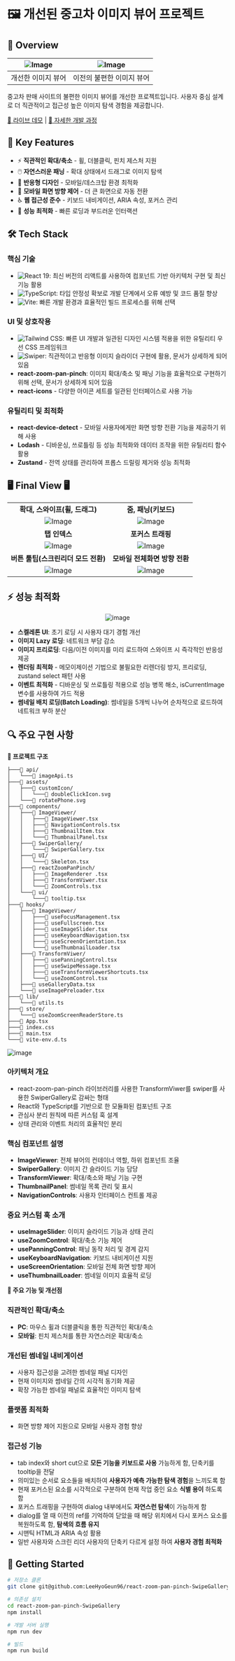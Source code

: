 
# 🖼 개선된 중고차 이미지 뷰어 프로젝트

## 📌 Overview
|![Image](https://github.com/user-attachments/assets/ccba103d-7f4a-4b08-b6f6-4a6c0429987b)|![Image](https://github.com/user-attachments/assets/e8f5b186-392b-4001-af2c-491318d754f2)|
|:---: |:---: |
| 개선한 이미지 뷰어| 이전의 불편한 이미지 뷰어 |

중고차 판매 사이트의 불편한 이미지 뷰어를 개선한 프로젝트입니다. 사용자 중심 설계로 더 직관적이고 접근성 높은 이미지 탐색 경험을 제공합니다.

[🔗 라이브 데모](https://image-viewer-one.vercel.app/) | [📝 자세한 개발 과정](https://lim-2.tistory.com/121)

## 🎯 Key Features

- ⚡️ **직관적인 확대/축소** - 휠, 더블클릭, 핀치 제스처 지원
- 🖱️ **자연스러운 패닝** - 확대 상태에서 드래그로 이미지 탐색
- 📱 **반응형 디자인** - 모바일/데스크탑 환경 최적화
- 🔄 **모바일 화면 방향 제어** - 더 큰 화면으로 자동 전환
- ♿️ **웹 접근성 준수** - 키보드 내비게이션, ARIA 속성, 포커스 관리
- 🚀 **성능 최적화** - 빠른 로딩과 부드러운 인터랙션

## 🛠 Tech Stack

### 핵심 기술
- ![React 19](https://img.shields.io/badge/React_19-61DAFB?style=flat-square&logo=react&logoColor=black): 최신 버전의 리액트를 사용하여 컴포넌트 기반 아키텍처 구현 및 최신 기능 활용
- ![TypeScript](https://img.shields.io/badge/TypeScript-3178C6?style=flat-square&logo=typescript&logoColor=white): 타입 안정성 확보로 개발 단계에서 오류 예방 및 코드 품질 향상
- ![Vite](https://img.shields.io/badge/Vite-646CFF?style=flat-square&logo=vite&logoColor=white): 빠른 개발 환경과 효율적인 빌드 프로세스를 위해 선택
### UI 및 상호작용
- ![Tailwind CSS](https://img.shields.io/badge/Tailwind_CSS_4-06B6D4?style=flat-square&logo=tailwindcss&logoColor=white): 빠른 UI 개발과 일관된 디자인 시스템 적용을 위한 유틸리티 우선 CSS 프레임워크
- ![Swiper](https://img.shields.io/badge/Swiper-6332F6?style=flat-square&logo=swiper&logoColor=white): 직관적이고 반응형 이미지 슬라이더 구현에 활용, 문서가 상세하게 되어 있음
- **react-zoom-pan-pinch**: 이미지 확대/축소 및 패닝 기능을 효율적으로 구현하기 위해 선택, 문서가 상세하게 되어 있음
- **react-icons** - 다양한 아이콘 세트를 일관된 인터페이스로 사용 가능
### 유틸리티 및 최적화

-   **react-device-detect** - 모바일 사용자에게만 화면 방향 전환 기능을 제공하기 위해 사용
-   **Lodash** - 디바운싱, 쓰로틀링 등 성능 최적화와 데이터 조작을 위한 유틸리티 함수 활용
-   **Zustand** - 전역 상태를 관리하여 프롭스 드릴링 제거와 성능 최적화

## 🖥️ Final View 🖥️
<div align="center">
 
|                                 |                                   |
| :-----------------------------: | :-------------------------------: |
|           **확대, 스와이프(휠, 드래그)**           |         **줌, 패닝(키보드)**          |
| ![Image](https://github.com/user-attachments/assets/89e984ef-8422-43fc-822c-4aeb2b8a3fc8) | ![Image](https://github.com/user-attachments/assets/1b37f318-658c-45ee-9ab2-944f2250e9fa) |
|          **탭 인덱스**          |           **포커스 트래핑**           |
| ![Image](https://github.com/user-attachments/assets/8d84e696-8b77-4a23-8d0d-0b2335db6740) | ![Image](https://github.com/user-attachments/assets/d4769d87-da86-42f3-b797-73e44a0dd259)|
|          **버튼 툴팁(스크린리더 모드 전환)**          |            **모바일 전체화면 방향 전환**             |
|![Image](https://github.com/user-attachments/assets/18607382-f4d1-4dd1-8d36-9220700e0227) | ![Image](https://github.com/user-attachments/assets/f276a46e-8343-4687-a1c5-147fddbfc473) |



</div>

## ⚡ 성능 최적화
<div align="center">

![image](https://github.com/user-attachments/assets/6177b0de-5b0f-4426-948d-a1ad5fb198ae)

</div>

- **스켈레톤 UI**: 초기 로딩 시 사용자 대기 경험 개선
- **이미지 Lazy 로딩**: 네트워크 부담 감소
- **이미지 프리로딩**: 다음/이전 이미지를 미리 로드하여 스와이프 시 즉각적인 반응성 제공
- **렌더링 최적화** - 메모이제이션 기법으로 불필요한 리렌더링 방지, 프리로딩, zustand select 패턴 사용
- **이벤트 최적화** - 디바운싱 및 쓰로틀링 적용으로 성능 병목 해소, isCurrentImage 변수를 사용하여 가드 적용
- **썸네일 배치 로딩(Batch Loading)**: 썸네일을 5개씩 나누어 순차적으로 로드하여 네트워크 부하 분산

## 🔍 주요 구현 사항


<b>📁 프로젝트 구조</b>

```
├───📁 api/
│   └───📄 imageApi.ts
├───📁 assets/
│   ├───📁 customIcon/
│   │   └───📄 doubleClickIcon.svg
│   └───📄 rotatePhone.svg
├───📁 components/
│   ├───📁 ImageViewer/
│   │   ├───📄 ImageViewer.tsx
│   │   ├───📄 NavigationControls.tsx
│   │   ├───📄 ThumbnailItem.tsx
│   │   └───📄 ThumbnailPanel.tsx
│   ├───📁 SwiperGallery/
│   │   └───📄 SwiperGallery.tsx
│   ├───📁 UI/
│   │   └───📄 Skeleton.tsx
│   ├───📁 reactZoomPanPinch/
│   │   ├───📄 ImageRenderer .tsx
│   │   ├───📄 TransformViwer.tsx
│   │   └───📄 ZoomControls.tsx
│   └───📁 ui/
│       └───📄 tooltip.tsx
├───📁 hooks/
│   ├───📁 ImageViewer/
│   │   ├───📄 useFocusManagement.tsx
│   │   ├───📄 useFullscreen.tsx
│   │   ├───📄 useImageSlider.tsx
│   │   ├───📄 useKeyboardNavigation.tsx
│   │   ├───📄 useScreenOrientation.tsx
│   │   └───📄 useThumbnailLoader.tsx
│   ├───📁 TransformViwer/
│   │   ├───📄 usePanningControl.tsx
│   │   ├───📄 useSwipeMessage.tsx
│   │   ├───📄 useTransformViewerShortcuts.tsx
│   │   └───📄 useZoomControl.tsx
│   ├───📄 useGalleryData.tsx
│   └───📄 useImagePreloader.tsx
├───📁 lib/
│   └───📄 utils.ts
├───📁 store/
│   └───📄 useZoomScreenReaderStore.ts
├───📄 App.tsx
├───📄 index.css
├───📄 main.tsx
└───📄 vite-env.d.ts

```

![image](https://github.com/user-attachments/assets/4eaab63d-0320-486c-a290-2df7653e6705)

### 아키텍처 개요

-   react-zoom-pan-pinch 라이브러리를 사용한 TransformViwer를 swiper를 사용한 SwiperGallery로 감싸는 형태
-   React와 TypeScript를 기반으로 한 모듈화된 컴포넌트 구조
-   관심사 분리 원칙에 따른 커스텀 훅 설계
-   상태 관리와 이벤트 처리의 효율적인 분리

### 핵심 컴포넌트 설명

-   **ImageViewer**: 전체 뷰어의 컨테이너 역할, 하위 컴포넌트 조율
-   **SwiperGallery**: 이미지 간 슬라이드 기능 담당
-   **TransformViewer**: 확대/축소와 패닝 기능 구현
-   **ThumbnailPanel**: 썸네일 목록 관리 및 표시
-   **NavigationControls**: 사용자 인터페이스 컨트롤 제공

### 중요 커스텀 훅 소개

-   **useImageSlider**: 이미지 슬라이드 기능과 상태 관리
-   **useZoomControl**: 확대/축소 기능 제어
-   **usePanningControl**: 패닝 동작 처리 및 경계 감지
-   **useKeyboardNavigation**: 키보드 내비게이션 지원
-   **useScreenOrientation**: 모바일 전체 화면 방향 제어
-   **useThumbnailLoader**: 썸네일 이미지 효율적 로딩
</details>


<b>🔧 주요 기능 및 개선점</b>

### 직관적인 확대/축소

-   **PC**: 마우스 휠과 더블클릭을 통한 직관적인 확대/축소
-   **모바일**: 핀치 제스처를 통한 자연스러운 확대/축소

### 개선된 썸네일 내비게이션

-   사용자 접근성을 고려한 썸네일 패널 디자인
-   현재 이미지와 썸네일 간의 시각적 동기화 제공
-   확장 가능한 썸네일 패널로 효율적인 이미지 탐색

### 플랫폼 최적화

-   화면 방향 제어 지원으로 모바일 사용자 경험 향상

### 접근성 기능

-   tab index와 short cut으로 **모든 기능을 키보드로 사용** 가능하게 함, 단축키를 tooltip을 전달
-   의미있는 순서로 요소들을 배치하여 **사용자가 예측 가능한 탐색 경험**을 느끼도록 함
-   현재 포커스된 요소를 시각적으로 구분하여 현재 작업 중인 요소 **식별 용이** 하도록 함
-   포커스 트래핑을 구현하여 dialog 내부에서도 **자연스런 탐색**이 가능하게 함
-   dialog를 열 때 이전의 ref를 기억하여 닫았을 때 해당 위치에서 다시 포커스 요소를 복원하도록 함, **탐색의 흐름 유지**
-   시맨틱 HTML과 ARIA 속성 활용
-   일반 사용자와 스크린 리더 사용자의 단축키 다르게 설정 하여 **사용자 경험 최적화**

## 🚀 Getting Started

```bash
# 저장소 클론
git clone git@github.com:LeeHyoGeun96/react-zoom-pan-pinch-SwipeGallery.git

# 의존성 설치
cd react-zoom-pan-pinch-SwipeGallery
npm install

# 개발 서버 실행
npm run dev

# 빌드
npm run build
```
